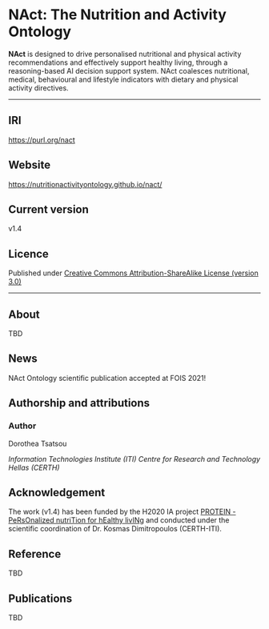 # NAct: The Nutrition and Activity Ontology
**NAct** is designed to drive personalised nutritional and physical activity recommendations and effectively
support healthy living, through a reasoning-based AI decision support system. NAct coalesces nutritional, medical, behavioural and lifestyle indicators with dietary and physical activity directives.
___
## IRI
<https://purl.org/nact>

## Website
<https://nutritionactivityontology.github.io/nact/> 

## Current version
v1.4

## Licence
Published under [Creative Commons Attribution-ShareAlike License (version 3.0)](http://creativecommons.org/licenses/by-sa/3.0/)
____
## About
TBD

## News
NAct Ontology scientific publication accepted at FOIS 2021!

## Authorship and attributions
### Author 
Dorothea Tsatsou

*Information Technologies Institute (ITI)* 
*Centre for Research and Technology Hellas (CERTH)*

## Acknowledgement
The work (v1.4) has been funded by the H2020 IA project [PROTEIN - PeRsOnalized nutriTion for hEalthy livINg](https://protein-h2020.eu/) and conducted under the scientific coordination of Dr. Kosmas Dimitropoulos (CERTH-ITI).

## Reference
TBD

## Publications
TBD
